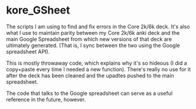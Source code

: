 kore_GSheet
===========

The scripts I am using to find and fix errors in the Core 2k/6k deck. It's also what I use to maintain parity between my Core 2k/6k anki deck and the main Google Spreadsheet from which new versions of that deck are ultimately generated. (That is, I sync between the two using the Google spreadsheet API).


This is mostly throwaway code, which explains why it's so hideous (I did a copy+paste every time I needed a new function). There's really no use for it after the deck has been cleaned and the upadtes pushed to the main spreadsheet.

The code that talks to the Google spreadsheet can serve as a useful reference in the future, however.

